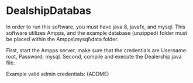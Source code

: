 # DealshipDatabas

In order to run this software, you must have java 8, javafx, and mysql. This software utilizes Ampps, and the example database (unzipped) folder must be placed within the Ampps\mysql\data folder.

First, start the Ampps server, make sure that the credentials are Username: root, Password: mysql.
Second, compile and execute the Dealership.java file. 

Example valid admin credentials: (ADDME)
